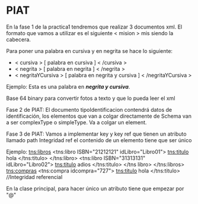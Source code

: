 # PIAT

En la fase 1 de la practica1 tendremos que realizar 3 documentos xml.
El formato que vamos a utilizar es el siguiente < mision > mis siendo la cabecera.

Para poner una palabra en cursiva y en negrita se hace lo siguiente:
- < cursiva > [ palabra en cursiva ] < /cursiva >
- < negrita > [ palabra en negrita ] < /negrita >
- < negritaYCursiva > [ palabra en negrita y cursiva ] < /negritaYCursiva >

Ejemplo:
<texto>
  Esta es una palabra en <b><i>negrita y cursiva</i></b>.
</texto>


Base 64 binary para convertir fotos a texto y que lo pueda leer el xml

Fase 2 de PIAT:
El documento tipoIdentificacion contendrá datos de identificación, los elementos que van a colgar directamente de Schema van a ser complexType o simpleType. Va a colgar un element.

Fase 3 de PIAT:
Vamos a implementar key y key ref que tienen un atributo llamado path
Integridad ref el contenido de un elemento tiene que ser único

Ejemplo:
<tns:libros>
  <tns:libro ISBN="21212121" idLibro="Libro01">
    <tns:titulo> hola </tns:titulo>
    </tns:libro>
  <tns:libro ISBN="31313131" idLibro="Libro02">
    <tns:titulo> adios </tns:titulo>
  </tns libro>
</tns:libros>
  <tns:compras>
    <tns:compra idcompra="727">
      <tns:titulo> hola </tns:titulo> //Integridad referencial


En la clase principal, para hacer único un atributo tiene que empezar por "@"